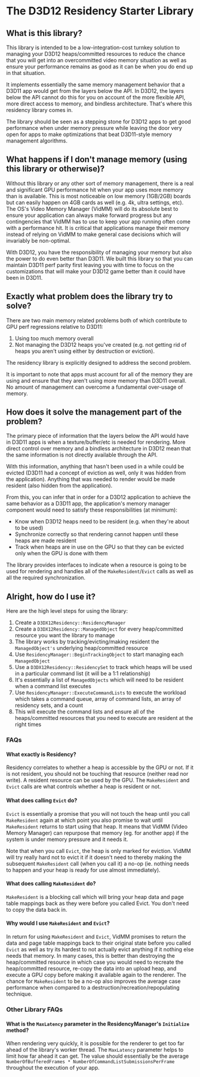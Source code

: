 # The D3D12 Residency Starter Library

## What is this library?
This library is intended to be a low-integration-cost turnkey solution to managing your D3D12 heaps/committed resources to reduce the chance that you will get into an overcommitted video memory situation as well as ensure your performance remains as good as it can be when you do end up in that situation.

It implements essentially the same memory management behavior that a D3D11 app would get from the layers below the API.  In D3D12, the layers below the API cannot do this for you on account of the more flexible API, more direct access to memory, and bindless architecture.  That's where this residency library comes in.

The library should be seen as a stepping stone for D3D12 apps to get good performance when under memory pressure while leaving the door very open for apps to make optimizations that beat D3D11-style memory management algorithms.

## What happens if I don't manage memory (using this library or otherwise)?
Without this library or any other sort of memory management, there is a real and significant GPU performance hit when your app uses more memory than is available.  This is most noticeable on low memory (1GB/2GB) boards but can easily happen on 4GB cards as well (e.g. 4k, ultra settings, etc).  The OS's Video Memory Manager (VidMM) will do its absolute best to ensure your application can always make forward progress but any contingencies that VidMM has to use to keep your app running often come with a performance hit.  It is critical that applications manage their memory instead of relying on VidMM to make general case decisions which will invariably be non-optimal.

With D3D12, you have the responsibility of managing your memory but also the power to do even better than D3D11.  We built this library so that you can maintain D3D11 perf parity first leaving you with time to focus on the customizations that will make your D3D12 game better than it could have been in D3D11.

## Exactly what problem does the library try to solve?
There are two main memory related problems both of which contribute to GPU perf regressions relative to D3D11:

1. Using too much memory overall
2. Not managing the D3D12 heaps you've created (e.g. not getting rid of heaps you aren't using either by destruction or eviction).

The residency library is explicitly designed to address the second problem.

It is important to note that apps must account for all of the memory they are using and ensure that they aren't using more memory than D3D11 overall.  No amount of management can overcome a fundamental over-usage of memory.

## How does it solve the management part of the problem?
The primary piece of information that the layers below the API would have in D3D11 apps is when a texture/buffer/etc is needed for rendering.  More direct control over memory and a bindless architecture in D3D12 mean that the same information is not directly available through the API.

With this information, anything that hasn't been used in a while could be evicted (D3D11 had a concept of eviction as well, only it was hidden from the application).  Anything that was needed to render would be made resident (also hidden from the application).

From this, you can infer that in order for a D3D12 application to achieve the same behavior as a D3D11 app, the application's memory manager component would need to satisfy these responsibilities (at minimum):

* Know when D3D12 heaps need to be resident (e.g. when they're about to be used)
* Synchronize correctly so that rendering cannot happen until these heaps are made resident
* Track when heaps are in use on the GPU so that they can be evicted only when the GPU is done with them

The library provides interfaces to indicate when a resource is going to be used for rendering and handles all of the ```MakeResident```/```Evict``` calls as well as all the required synchronization.

## Alright, how do I use it?
Here are the high level steps for using the library:

1. Create a ```D3DX12Residency::ResidencyManager```
2. Create a ```D3DX12Residency::ManagedObject``` for every heap/committed resource you want the library to manage
  1. The library works by tracking/evicting/making resident the ```ManagedObject's``` underlying heap/committed resource
3. Use ```ResidencyManager::BeginTrackingObject``` to start managing each ```ManagedObject```
4. Use a ```D3DX12Residency::ResidencySet``` to track which heaps will be used in a particular command list (it will be a 1:1 relationship)
  1. It's essentially a list of ```ManagedObjects``` which will need to be resident when a command list executes
5. Use ```ResidencyManager::ExecuteCommandLists``` to execute the workload which takes a command queue, array of command lists, an array of residency sets, and a count
  1. This will execute the command lists and ensure all of the heaps/committed resources that you need to execute are resident at the right times

### FAQs

#### What exactly is Residency?
Residency correlates to whether a heap is accessible by the GPU or not.  If it is not resident, you should not be touching that resource (neither read nor write).  A resident resource can be used by the GPU.  The ```MakeResident``` and ```Evict``` calls are what controls whether a heap is resident or not.

#### What does calling ```Evict``` do?
```Evict``` is essentially a promise that you will not touch the heap until you call ```MakeResident``` again at which point you also promise to wait until ```MakeResident``` returns to start using that heap.  It means that VidMM (Video Memory Manager) can repurpose that memory (eg. for another app) if the system is under memory pressure and it needs it.

Note that when you call ```Evict```, the heap is only marked for eviction.  VidMM will try really hard not to evict it if it doesn't need to thereby making the subsequent ```MakeResident``` call (when you call it) a no-op (ie. nothing needs to happen and your heap is ready for use almost immediately).

#### What does calling ```MakeResident``` do?
```MakeResident``` is a blocking call which will bring your heap data and page table mappings back as they were before you called Evict.  You don't need to copy the data back in.

#### Why would I use ```MakeResident``` and ```Evict```?
In return for using ```MakeResident``` and ```Evict```, VidMM promises to return the data and page table mappings back to their original state before you called ```Evict``` as well as try its hardest to not actually evict anything if it nothing else needs that memory.  In many cases, this is better than destroying the heap/committed resource in which case you would need to recreate the heap/committed resource, re-copy the data into an upload heap, and execute a GPU copy before making it available again to the renderer.  The chance for ```MakeResident``` to be a no-op also improves the average case performance when compared to a destruction/recreation/repopulating technique.

### Other Library FAQs

#### What is the ```MaxLatency``` parameter in the ResidencyManager's ```Initialize``` method?
When rendering very quickly, it is possible for the renderer to get too far ahead of the library's worker thread.  The ```MaxLatency``` parameter helps to limit how far ahead it can get.  The value should essentially be the average ```NumberOfBufferedFrames * NumberOfCommandListSubmissionsPerFrame``` throughout the execution of your app.

